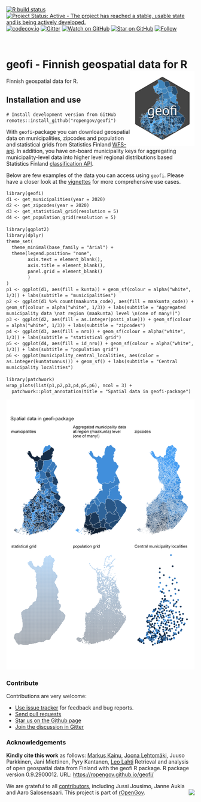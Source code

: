 <br> <!-- badges: start -->

[![R build
status](https://github.com/rOpenGov/geofi//workflows/R-CMD-check/badge.svg)](https://github.com/rOpenGov/geofi//actions)
[![Project Status: Active - The project has reached a stable, usable
state and is being actively
developed.](https://www.repostatus.org/badges/latest/active.svg)](https://www.repostatus.org/)
[![codecov.io](https://codecov.io/github/rOpenGov/geofi/coverage.svg?branch=master)](https://codecov.io/github/rOpenGov/geofi?branch=master)
[![Gitter](https://badges.gitter.im/rOpenGov/geofi.svg)](https://gitter.im/rOpenGov/geofi?utm_source=badge&utm_medium=badge&utm_campaign=pr-badge)
[![Watch on
GitHub](https://img.shields.io/github/watchers/ropengov/eurostat.svg?style=social)](https://github.com/ropengov/eurostat/watchers)
[![Star on
GitHub](https://img.shields.io/github/stars/ropengov/eurostat.svg?style=social)](https://github.com/ropengov/eurostat/stargazers)
[![Follow](https://img.shields.io/twitter/follow/ropengov.svg?style=social)](https://twitter.com/rOpenGov)

<!--[![CRAN published](http://www.r-pkg.org/badges/version/geofi)](http://www.r-pkg.org/pkg/geofi)-->
<!--[![Downloads](http://cranlogs.r-pkg.org/badges/grand-total/geofi)](https://cran.r-project.org/package=geofi)-->
<!--[![Downloads](http://cranlogs.r-pkg.org/badges/geofi)](https://cran.r-project.org/package=geofi)-->
<!-- badges: end -->

<br>

# geofi - Finnish geospatial data for R <img src="man/figures/logo.png" height = "200px" align="right" />

<!-- README.md is generated from README.Rmd. Please edit that file -->

Finnish geospatial data for R.

## Installation and use

    # Install development version from GitHub
    remotes::install_github("ropengov/geofi")

With `geofi`-package you can download geospatial data on municipalities,
zipcodes and population and statistical grids from Statistics Finland
[WFS-api](https://www.stat.fi/org/avoindata/paikkatietoaineistot_en.html).
In addition, you have on-board municipality keys for aggregating
municipality-level data into higher level regional distributions based
Statistics Finland [classification
API](https://data.stat.fi/api/classifications/v2/).

Below are few examples of the data you can access using `geofi`. Please
have a closer look at the
[vignettes](https://ropengov.github.io/geofi/articles/index.html) for
more comprehensive use cases.

    library(geofi)
    d1 <- get_municipalities(year = 2020)
    d2 <- get_zipcodes(year = 2020)
    d3 <- get_statistical_grid(resolution = 5)
    d4 <- get_population_grid(resolution = 5)

    library(ggplot2)
    library(dplyr)
    theme_set(
      theme_minimal(base_family = "Arial") +
      theme(legend.position= "none",
            axis.text = element_blank(),
            axis.title = element_blank(),
            panel.grid = element_blank()
            )
    )
    p1 <- ggplot(d1, aes(fill = kunta)) + geom_sf(colour = alpha("white", 1/3)) + labs(subtitle = "municipalities")
    p2 <- ggplot(d1 %>% count(maakunta_code), aes(fill = maakunta_code)) + geom_sf(colour = alpha("white", 1/3)) + labs(subtitle = "Aggregated municipality data \nat region (maakunta) level \n(one of many!)")
    p3 <- ggplot(d2, aes(fill = as.integer(posti_alue))) + geom_sf(colour = alpha("white", 1/3)) + labs(subtitle = "zipcodes")
    p4 <- ggplot(d3, aes(fill = nro)) + geom_sf(colour = alpha("white", 1/3)) + labs(subtitle = "statistical grid")
    p5 <- ggplot(d4, aes(fill = id_nro)) + geom_sf(colour = alpha("white", 1/3)) + labs(subtitle = "population grid")
    p6 <- ggplot(municipality_central_localities, aes(color = as.integer(kuntatunnus))) + geom_sf() + labs(subtitle = "Central municipality localities")

    library(patchwork)
    wrap_plots(list(p1,p2,p3,p4,p5,p6), ncol = 3) + 
      patchwork::plot_annotation(title = "Spatial data in geofi-package")

![](man/figures/readme_map-1.png)

### Contribute

Contributions are very welcome:

-   [Use issue tracker](https://github.com/ropengov/geofi/issues) for
    feedback and bug reports.
-   [Send pull requests](https://github.com/ropengov/geofi/)
-   [Star us on the Github page](https://github.com/ropengov/geofi)
-   [Join the discussion in Gitter](https://gitter.im/rOpenGov/geofi)

### Acknowledgements

**Kindly cite this work** as follows: [Markus
Kainu](https://github.com/muuankarski), [Joona
Lehtomäki](https://github.com/jlehtoma), Juuso Parkkinen, Jani
Miettinen, Pyry Kantanen, [Leo Lahti](https://github.com/antagomir)
Retrieval and analysis of open geospatial data from Finland with the
geofi R package. R package version 0.9.2900012. URL:
<https://ropengov.github.io/geofi/>

We are grateful to all
[contributors](https://github.com/rOpenGov/geofi/graphs/contributors),
including Jussi Jousimo, Janne Aukia and Aaro Salosensaari. This project
is part of [rOpenGov](http://ropengov.org).
<img src="http://ropengov.org/images/logo2020_black_orange.svg" height = "100px" align="right" />
